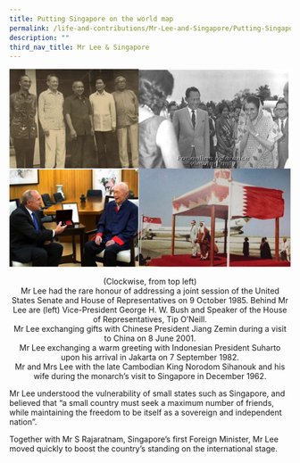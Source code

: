 ```yaml
---
title: Putting Singapore on the world map
permalink: /life-and-contributions/Mr-Lee-and-Singapore/Putting-Singapore-on-the-world-map
description: ""
third_nav_title: Mr Lee & Singapore
---
```

![Alt text for image on Isomer site](/images/mr-lee-and-singapore/Putting%20Singapore%20on%20world%20map.jpg)

<center>
(Clockwise, from top left)<br>
Mr Lee had the rare honour of addressing a joint session of the United States Senate and House of Representatives on 9 October 1985. Behind Mr Lee are (left) Vice-President George H. W. Bush and Speaker of the House of Representatives, Tip O’Neill.<br>
 Mr Lee exchanging gifts with Chinese President Jiang Zemin during a visit to China on 8 June 2001.<br>
 Mr Lee exchanging a warm greeting with Indonesian President Suharto upon his arrival in Jakarta on 7 September 1982.<br>
Mr and Mrs Lee with the late Cambodian King Norodom Sihanouk and his wife during the monarch’s visit to Singapore in December 1962.<br>
</center>

Mr Lee understood the vulnerability of small states such as Singapore, and believed that “a small country must seek a maximum number of friends, while maintaining the freedom to be itself as a sovereign and independent nation”.


Together with Mr S Rajaratnam, Singapore’s first Foreign Minister, Mr Lee moved quickly to boost the country’s standing on the international stage.